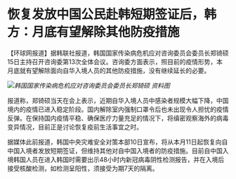 # 恢复发放中国公民赴韩短期签证后，韩方：月底有望解除其他防疫措施

【环球网报道】据韩联社报道，韩国国家传染病危机应对咨询委员会委员长郑锜硕15日主持召开咨询委第13次全体会议。咨询委方面表示，照目前的疫情形势，本月底就有望解除面向自华入境人员的其他防疫措施，没有继续延长的必要。

![](https://inews.gtimg.com/newsapp_bt/0/15667149498/1000)_韩国国家传染病危机应对咨询委员会委员长郑锜硕
资料图_

报道称，郑锜硕当天在会上表示，近期自华入境人员中感染者规模大幅下降，中国境内的疫情已进入稳定阶段。国内解除室内强制口罩令后也未出现令人担忧的疫情反弹。在保持国内疫情平稳、确保医疗力量充足的情况下，将缜密观察海外的病毒变异情况，目前正是讨论恢复疫前生活事宜之时。

据媒体此前报道，韩国中央灾难安全对策本部10日宣布，将从本月11日起恢复向自中国入境者发放短期签证，但维持其他对自中国入境者的防疫措施。目前自中国入境韩国人员在进入韩国时需要出示48小时内新冠病毒阴性检测报告，并在入境后接受核酸检测，如检测呈阳性，须接受为期7天的隔离。

